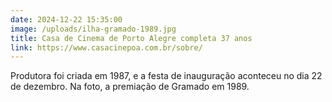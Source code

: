 ```yaml
---
date: 2024-12-22 15:35:00
image: /uploads/ilha-gramado-1989.jpg
title: Casa de Cinema de Porto Alegre completa 37 anos
link: https://www.casacinepoa.com.br/sobre/
---
```

Produtora foi criada em 1987, e a festa de inauguração aconteceu no dia 22 de dezembro. Na foto, a premiação de Gramado em 1989.
